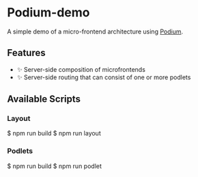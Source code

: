 # Podium-demo

A simple demo of a micro-frontend architecture using [Podium](https://podium-lib.io/).

## Features

- ✨ Server-side composition of microfrontends
- ✨ Server-side routing that can consist of one or more podlets

## Available Scripts

### Layout

$ npm run build
$ npm run layout

### Podlets

$ npm run build
$ npm run podlet
